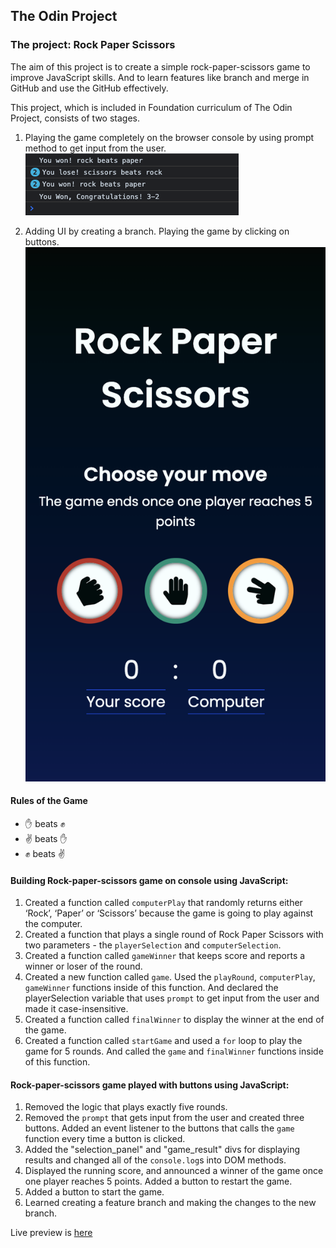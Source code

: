## The Odin Project 

### The project: Rock Paper Scissors 

The aim of this project is to create a simple rock-paper-scissors game to improve JavaScript skills. And to learn features like branch and merge in GitHub and use the GitHub effectively.

This project, which is included in Foundation curriculum of The Odin Project, consists of two stages.

1. Playing the game completely on the browser console by using prompt method to get input from the user.
![rock-paper-scissors](./img/console.png "Rock-paper-scissors on console")

2. Adding UI by creating a branch. 
   Playing the game by clicking on buttons.
![rock-paper-scissors](./img/rps.png "Rock-paper-scissors UI")

#### Rules of the Game

- :hand: beats :fist:
- :v: beats :hand:
- :fist: beats :v:

#### Building Rock-paper-scissors game on console using JavaScript:

1. Created a function called `computerPlay` that randomly returns either ‘Rock’, ‘Paper’ or ‘Scissors’ because the game is going to play against the computer. 
2. Created a function that plays a single round of Rock Paper Scissors with two parameters - the `playerSelection` and `computerSelection`. 
3. Created a function called `gameWinner` that keeps score and reports a winner or loser of the round. 
4. Created a new function called `game`. Used the `playRound`, `computerPlay`, `gameWinner` functions inside of this function. And declared the playerSelection variable that uses `prompt` to get input from the user and made it case-insensitive.   
5. Created a function called `finalWinner` to display the winner at the end of the game.
6. Created a function called `startGame` and used a `for` loop to play the game for 5 rounds. And called the `game` and `finalWinner` functions inside of this function.  

#### Rock-paper-scissors game played with buttons using JavaScript:

1. Removed the logic that plays exactly five rounds.
2. Removed the `prompt` that gets input from the user and created three buttons. Added an event listener to the buttons that calls the `game` function every time a button is clicked. 
3. Added the "selection_panel" and "game_result" divs for displaying results and changed all of the `console.log`s into DOM methods.
4. Displayed the running score, and announced a winner of the game once one player reaches 5 points. Added a button to restart the game.
5. Added a button to start the game.
6. Learned creating a feature branch and making the changes to the new branch. 

Live preview is [here](https://cansubaydar.github.io/rock-paper-scissors/)